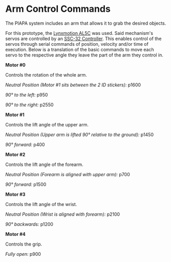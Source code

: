 # Arm Control Commands

The PIAPA system includes an arm that allows it to grab the desired objects.

For this prototype, the [Lynxmotion AL5C](https://www.researchgate.net/publication/47697116/figure/fig2/AS:320350953984001@1453389027027/AL5C-arm-from-Lynxmotion-Inc-8.png) was used. Said mechanism's servos are controlled by an [SSC-32 Controller](https://www.robotshop.com/media/files/pdf2/lynxmotion_ssc-32u_usb_user_guide.pdf). This enables control of the servos through serial commands of position, velocity and/or time of execution. Below is a translation of the basic commands to move each servo to the respective angle they leave the part of the arm they control in.

**Motor #0**

Controls the rotation of the whole arm.

*Neutral Position (Motor #1 sits between the 2 ID stickers):* p1600 

*90° to the left:* p950

*90° to the right:* p2550

**Motor #1**

Controls the lift angle of the upper arm.

*Neutral Position (Upper arm is lifted 90° relative to the ground):* p1450

*90° forward:* p400

**Motor #2**

Controls the lift angle of the forearm.

*Neutral Position (Forearm is aligned with upper arm):* p700

*90° forward:* p1500

**Motor #3**

Controls the lift angle of the wrist.

*Neutral Position (Wrist is aligned with forearm):* p2100

*90° backwards:* p1200

**Motor #4**

Controls the grip.

*Fully open:* p900
